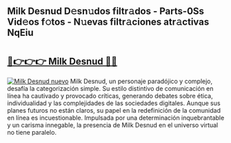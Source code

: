 ## Milk Desnud D𝚎sn𝚞dos filtr𝚊dos - Parts-0Ss Vid𝚎os f𝚘tos - N𝚞evas filtr𝚊ciones atr𝚊ctivas NqEiu

# <h2><a href="http://mb8701o.tromn.icu/?c=Milk+Desnud">🔗👉👉👉 Milk Desnud 🔗🔗</a></h2>

[![Milk Desnud nuevo](https://i.imgur.com/pEAQMta.gif)](http://mb8701o.tromn.icu/?c=Milk+Desnud)
Milk Desnud, un personaje paradójico y complejo, desafía la categorización simple. Su estilo distintivo de comunicación en línea ha cautivado y provocado críticas, generando debates sobre ética, individualidad y las complejidades de las sociedades digitales. Aunque sus planes futuros no están claros, su papel en la redefinición de la comunidad en línea es incuestionable. Impulsada por una determinación inquebrantable y un carisma innegable, la presencia de Milk Desnud en el universo virtual no tiene paralelo.
